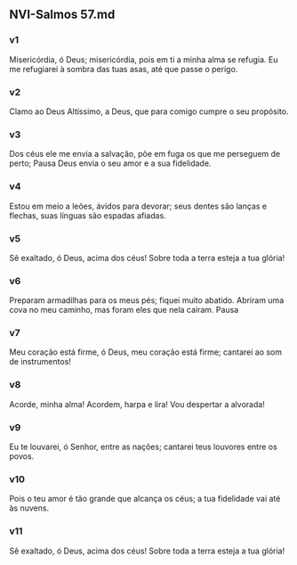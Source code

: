 ## NVI-Salmos 57.md
### v1
 Misericórdia, ó Deus; misericórdia, pois em ti a minha alma se refugia. Eu me refugiarei à sombra das tuas asas, até que passe o perigo.
### v2
 Clamo ao Deus Altíssimo, a Deus, que para comigo cumpre o seu propósito.
### v3
 Dos céus ele me envia a salvação, põe em fuga os que me perseguem de perto; Pausa Deus envia o seu amor e a sua fidelidade.
### v4
 Estou em meio a leões, ávidos para devorar; seus dentes são lanças e flechas, suas línguas são espadas afiadas.
### v5
 Sê exaltado, ó Deus, acima dos céus! Sobre toda a terra esteja a tua glória!
### v6
 Preparam armadilhas para os meus pés; fiquei muito abatido. Abriram uma cova no meu caminho, mas foram eles que nela caíram. Pausa
### v7
 Meu coração está firme, ó Deus, meu coração está firme; cantarei ao som de instrumentos!
### v8
 Acorde, minha alma! Acordem, harpa e lira! Vou despertar a alvorada!
### v9
 Eu te louvarei, ó Senhor, entre as nações; cantarei teus louvores entre os povos.
### v10
 Pois o teu amor é tão grande que alcança os céus; a tua fidelidade vai até às nuvens.
### v11
 Sê exaltado, ó Deus, acima dos céus! Sobre toda a terra esteja a tua glória!
